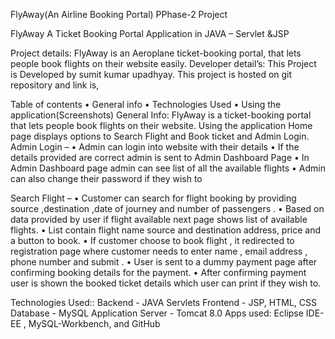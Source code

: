 FlyAway(An Airline Booking Portal)
PPhase-2 Project


FlyAway A Ticket Booking Portal Application in JAVA – Servlet &JSP

Project details: 
FlyAway is an Aeroplane ticket-booking portal, that lets people book flights on their website easily.
 Developer detail’s: 
This Project is Developed by sumit kumar upadhyay.
 This project is hosted on git repository and link is,
 
 Table of contents
 • General info
• Technologies Used 
• Using the application(Screenshots)
General Info:
 FlyAway is a ticket-booking portal that lets people book flights on their website. Using the application Home page displays options to Search Flight and Book ticket and Admin Login. 
Admin Login – 
• Admin can login into website with their details 
• If the details provided are correct admin is sent to Admin Dashboard Page 
• In Admin Dashboard page admin can see list of all the available flights 
• Admin can also change their password if they wish to


 Search Flight – 
• Customer can search for flight booking by providing source ,destination ,date of journey and number of passengers .
 • Based on data provided by user if flight available next page shows list of available flights.
 • List contain flight name source and destination address, price and a button to book.
 • If customer choose to book flight , it redirected to registration page where customer needs to enter name , email address , phone number and submit .
• User is sent to a dummy payment page after confirming booking details for the payment. 
• After confirming payment user is shown the booked ticket details which user can print if they wish to. 

Technologies Used:: 
Backend - JAVA Servlets 
Frontend - JSP, HTML, CSS 
Database - MySQL 
Application Server - Tomcat 8.0 
Apps used: Eclipse IDE-EE , MySQL-Workbench, and GitHub
